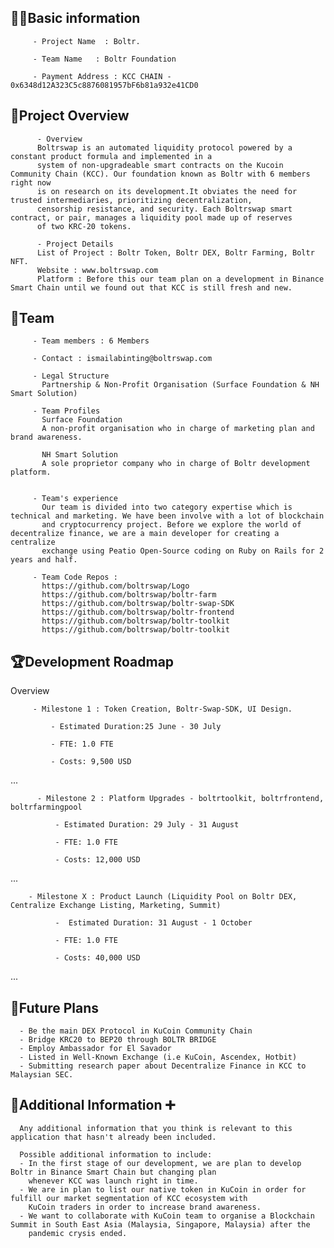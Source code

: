 ## 🧑‍💻Basic information

         - Project Name  : Boltr.

         - Team Name   : Boltr Foundation

         - Payment Address : KCC CHAIN - 0x6348d12A323C5c8876081957bF6b81a932e41CD0

## 🎯Project Overview

          - Overview
          Boltrswap is an automated liquidity protocol powered by a constant product formula and implemented in a 
          system of non-upgradeable smart contracts on the Kucoin Community Chain (KCC). Our foundation known as Boltr with 6 members right now
          is on research on its development.It obviates the need for trusted intermediaries, prioritizing decentralization,
          censorship resistance, and security. Each Boltrswap smart contract, or pair, manages a liquidity pool made up of reserves
          of two KRC-20 tokens.

          - Project Details
          List of Project : Boltr Token, Boltr DEX, Boltr Farming, Boltr NFT.
          Website : www.boltrswap.com
          Platform : Before this our team plan on a development in Binance Smart Chain until we found out that KCC is still fresh and new.
       

## 👥Team 

         - Team members : 6 Members

         - Contact : ismailabinting@boltrswap.com

         - Legal Structure
           Partnership & Non-Profit Organisation (Surface Foundation & NH Smart Solution)

         - Team Profiles
           Surface Foundation
           A non-profit organisation who in charge of marketing plan and brand awareness.
           
           NH Smart Solution
           A sole proprietor company who in charge of Boltr development platform.
         

         - Team's experience
           Our team is divided into two category expertise which is technical and marketing. We have been involve with a lot of blockchain
           and cryptocurrency project. Before we explore the world of decentralize finance, we are a main developer for creating a centralize
           exchange using Peatio Open-Source coding on Ruby on Rails for 2 years and half.

         - Team Code Repos :
           https://github.com/boltrswap/Logo
           https://github.com/boltrswap/boltr-farm
           https://github.com/boltrswap/boltr-swap-SDK
           https://github.com/boltrswap/boltr-frontend
           https://github.com/boltrswap/boltr-toolkit
           https://github.com/boltrswap/boltr-toolkit

## 🏆Development Roadmap

 Overview
 

         - Milestone 1 : Token Creation, Boltr-Swap-SDK, UI Design.

             - Estimated Duration:25 June - 30 July

             - FTE: 1.0 FTE 

             - Costs: 9,500 USD

 ...
 
          - Milestone 2 : Platform Upgrades - boltrtoolkit, boltrfrontend, boltrfarmingpool

              - Estimated Duration: 29 July - 31 August

              - FTE: 1.0 FTE

              - Costs: 12,000 USD 
...

        - Milestone X : Product Launch (Liquidity Pool on Boltr DEX, Centralize Exchange Listing, Marketing, Summit)

              -  Estimated Duration: 31 August - 1 October

              - FTE: 1.0 FTE

              - Costs: 40,000 USD

...

## 📡Future Plans
      - Be the main DEX Protocol in KuCoin Community Chain
      - Bridge KRC20 to BEP20 through BOLTR BRIDGE
      - Employ Ambassador for El Savador
      - Listed in Well-Known Exchange (i.e KuCoin, Ascendex, Hotbit)
      - Submitting research paper about Decentralize Finance in KCC to Malaysian SEC.
      

## 🙋Additional Information ➕

      Any additional information that you think is relevant to this application that hasn't already been included.

      Possible additional information to include:
      - In the first stage of our development, we are plan to develop Boltr in Binance Smart Chain but changing plan
        whenever KCC was launch right in time.
      - We are in plan to list our native token in KuCoin in order for fulfill our market segmentation of KCC ecosystem with
        KuCoin traders in order to increase brand awareness.
      - We want to collaborate with KuCoin team to organise a Blockchain Summit in South East Asia (Malaysia, Singapore, Malaysia) after the 
        pandemic crysis ended.
